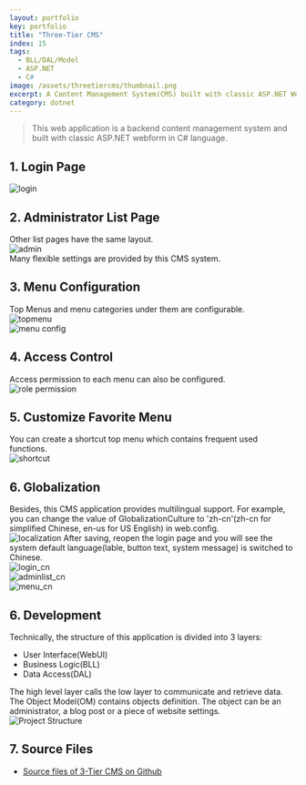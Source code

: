 ```yaml
---
layout: portfolio
key: portfolio
title: "Three-Tier CMS"
index: 15
tags:
  - BLL/DAL/Model
  - ASP.NET
  - C#
image: /assets/threetiercms/thumbnail.png
excerpt: A Content Management System(CMS) built with classic ASP.NET Webform.
category: dotnet
---
```


> This web application is a backend content management system and built with classic ASP.NET webform in C# language.  

## 1. Login Page  
![login](/assets/threetiercms/login.png "login")
## 2. Administrator List Page
Other list pages have the same layout.  
![admin](/assets/threetiercms/adminlist.png "admin")  
Many flexible settings are provided by this CMS system.  
## 3. Menu Configuration
Top Menus and menu categories under them are configurable.  
![topmenu](/assets/threetiercms/menutop.png "topmenu")  
![menu config](/assets/threetiercms/menuconfig.png "menu config")
## 4. Access Control
Access permission to each menu can also be configured.  
![role permission](/assets/threetiercms/rolepermission.png "role permission")
## 5. Customize Favorite Menu
You can create a shortcut top menu which contains frequent used functions.  
![shortcut](/assets/threetiercms/shortcut.png "shortcut")
## 6. Globalization
Besides, this CMS application provides multilingual support. For example, you can change the value of GlobalizationCulture to 'zh-cn'(zh-cn for simplified Chinese, en-us for US English) in web.config.  
![localization](/assets/threetiercms/localization.png "localization")
After saving, reopen the login page and you will see the system default language(lable, button text, system message) is switched to Chinese.  
![login_cn](/assets/threetiercms/login_cn.png "login_cn")  
![adminlist_cn](/assets/threetiercms/adminlist_cn.png "adminlist_cn")  
![menu_cn](/assets/threetiercms/menu_cn.png "menu_cn")  

## 6. Development
Technically, the structure of this application is divided into 3 layers:
* User Interface(WebUI)
* Business Logic(BLL)
* Data Access(DAL)  

The high level layer calls the low layer to communicate and retrieve data. The Object Model(OM) contains objects definition. The object can be an administrator, a blog post or a piece of website settings.  
![Project Structure](/assets/threetiercms/3layer.png "Project Structure")  

## 7. Source Files
* [Source files of 3-Tier CMS on Github](https://github.com/jojozhuang/Portfolio/tree/master/ThreeTierCMS)
